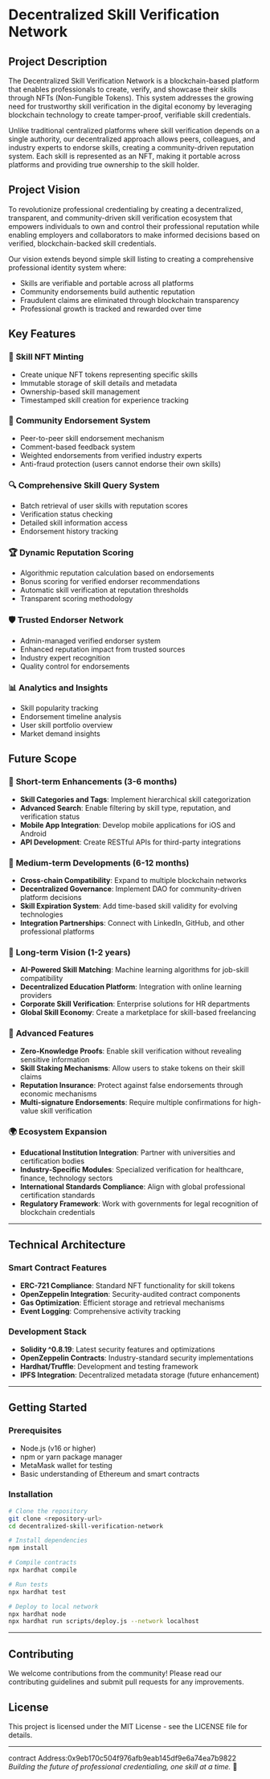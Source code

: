 # Decentralized Skill Verification Network

## Project Description

The Decentralized Skill Verification Network is a blockchain-based platform that enables professionals to create, verify, and showcase their skills through NFTs (Non-Fungible Tokens). This system addresses the growing need for trustworthy skill verification in the digital economy by leveraging blockchain technology to create tamper-proof, verifiable skill credentials.

Unlike traditional centralized platforms where skill verification depends on a single authority, our decentralized approach allows peers, colleagues, and industry experts to endorse skills, creating a community-driven reputation system. Each skill is represented as an NFT, making it portable across platforms and providing true ownership to the skill holder.

## Project Vision

To revolutionize professional credentialing by creating a decentralized, transparent, and community-driven skill verification ecosystem that empowers individuals to own and control their professional reputation while enabling employers and collaborators to make informed decisions based on verified, blockchain-backed skill credentials.

Our vision extends beyond simple skill listing to creating a comprehensive professional identity system where:
- Skills are verifiable and portable across all platforms
- Community endorsements build authentic reputation
- Fraudulent claims are eliminated through blockchain transparency
- Professional growth is tracked and rewarded over time

## Key Features

### 🎯 **Skill NFT Minting**
- Create unique NFT tokens representing specific skills
- Immutable storage of skill details and metadata
- Ownership-based skill management
- Timestamped skill creation for experience tracking

### 🤝 **Community Endorsement System**
- Peer-to-peer skill endorsement mechanism
- Comment-based feedback system
- Weighted endorsements from verified industry experts
- Anti-fraud protection (users cannot endorse their own skills)

### 🔍 **Comprehensive Skill Query System**
- Batch retrieval of user skills with reputation scores
- Verification status checking
- Detailed skill information access
- Endorsement history tracking

### 🏆 **Dynamic Reputation Scoring**
- Algorithmic reputation calculation based on endorsements
- Bonus scoring for verified endorser recommendations
- Automatic skill verification at reputation thresholds
- Transparent scoring methodology

### 🛡️ **Trusted Endorser Network**
- Admin-managed verified endorser system
- Enhanced reputation impact from trusted sources
- Industry expert recognition
- Quality control for endorsements

### 📊 **Analytics and Insights**
- Skill popularity tracking
- Endorsement timeline analysis
- User skill portfolio overview
- Market demand insights

## Future Scope

### 🔮 **Short-term Enhancements (3-6 months)**
- **Skill Categories and Tags**: Implement hierarchical skill categorization
- **Advanced Search**: Enable filtering by skill type, reputation, and verification status  
- **Mobile App Integration**: Develop mobile applications for iOS and Android
- **API Development**: Create RESTful APIs for third-party integrations

### 🚀 **Medium-term Developments (6-12 months)**
- **Cross-chain Compatibility**: Expand to multiple blockchain networks
- **Decentralized Governance**: Implement DAO for community-driven platform decisions
- **Skill Expiration System**: Add time-based skill validity for evolving technologies
- **Integration Partnerships**: Connect with LinkedIn, GitHub, and other professional platforms

### 🌟 **Long-term Vision (1-2 years)**
- **AI-Powered Skill Matching**: Machine learning algorithms for job-skill compatibility
- **Decentralized Education Platform**: Integration with online learning providers
- **Corporate Skill Verification**: Enterprise solutions for HR departments
- **Global Skill Economy**: Create a marketplace for skill-based freelancing

### 🔬 **Advanced Features**
- **Zero-Knowledge Proofs**: Enable skill verification without revealing sensitive information
- **Skill Staking Mechanisms**: Allow users to stake tokens on their skill claims
- **Reputation Insurance**: Protect against false endorsements through economic mechanisms
- **Multi-signature Endorsements**: Require multiple confirmations for high-value skill verification

### 🌍 **Ecosystem Expansion**
- **Educational Institution Integration**: Partner with universities and certification bodies
- **Industry-Specific Modules**: Specialized verification for healthcare, finance, technology sectors
- **International Standards Compliance**: Align with global professional certification standards
- **Regulatory Framework**: Work with governments for legal recognition of blockchain credentials

---

## Technical Architecture

### Smart Contract Features
- **ERC-721 Compliance**: Standard NFT functionality for skill tokens
- **OpenZeppelin Integration**: Security-audited contract components
- **Gas Optimization**: Efficient storage and retrieval mechanisms
- **Event Logging**: Comprehensive activity tracking

### Development Stack
- **Solidity ^0.8.19**: Latest security features and optimizations
- **OpenZeppelin Contracts**: Industry-standard security implementations
- **Hardhat/Truffle**: Development and testing framework
- **IPFS Integration**: Decentralized metadata storage (future enhancement)

---

## Getting Started

### Prerequisites
- Node.js (v16 or higher)
- npm or yarn package manager
- MetaMask wallet for testing
- Basic understanding of Ethereum and smart contracts

### Installation
```bash
# Clone the repository
git clone <repository-url>
cd decentralized-skill-verification-network

# Install dependencies
npm install

# Compile contracts
npx hardhat compile

# Run tests
npx hardhat test

# Deploy to local network
npx hardhat node
npx hardhat run scripts/deploy.js --network localhost
```

---

## Contributing

We welcome contributions from the community! Please read our contributing guidelines and submit pull requests for any improvements.

## License

This project is licensed under the MIT License - see the LICENSE file for details.

---
contract Address:0x9eb170c504f976afb9eab145df9e6a74ea7b9822 
*Building the future of professional credentialing, one skill at a time.* 🚀
